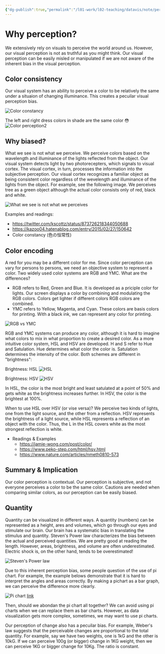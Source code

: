 ```yaml
---
{"dg-publish":true,"permalink":"/l01-work/l02-teaching/datavis/note/perception-data-vis/","dgPassFrontmatter":true}
---
```




# Why perception?

We extensively rely on visuals to perceive the world around us. However, our visual perception is not as truthful as you might think. Our visual perception can be easily misled or manipulated if we are not aware of the inherent bias in the visual perception. 



## Color consistency 

Our visual system has an ability to perceive a color to be relatively the same under a situaion of changing illuminance.  This creates a pecuilar visual perception bias.  

![Color constancy](https://cdn-ak.f.st-hatena.com/images/fotolife/k/kazoo04/20150227/20150227155035.png)

The left and right dress colors in shade are the same color 😳
![Color perception2](https://pbs.twimg.com/media/CfINXByUYAAPCbE?format=png&name=small)


## Why biased?
What we see is not what we perceive. We perceive colors based on the wavelength and illuminance of the lights reflected from the object. Our visual system detects light by two photorecepters, which signals to visual cortex. The visual cortex, in turn, processes the information into the subjective perception. Our visual cortex recognizes a familiar object as being consistent color regardless of the wevelength and illuminance of the lights from the object. For example, see the following image. We perceives tree as a green object although the actual color consists only of red, black and white. 

![What we see is not what we perceives](https://upload.wikimedia.org/wikipedia/en/thumb/8/81/Mountain-spring-redwhite.png/520px-Mountain-spring-redwhite.png)

Examples and readings:
- https://twitter.com/kscottz/status/873726218344050688
- https://kazoo04.hatenablog.com/entry/2015/02/27/150642
- Color constancy (色の恒常性)

## Color encoding 

A red for you may be a different color for me. Since color perception can vary for persons to persons, we need an objective system to represent a color. Two widely used color systems are RGB and YMC. What are the differences?
- RGB refers to Red, Green and Blue. It is developed as a priciple color for lights. Our screen displays a color by combining and modulating the RGB colors. Colors get lighter if different colors RGB colors are combined. 
- YMC refers to Yellow, Magenta, and Cyan. These colors are basis colors for printing. With a black ink, we can represent any color for printing.

![RGB vs YMC](https://souzoulog.com/wp-content/uploads/2019/07/RGTBCMY.png)

RGB and YMC systems can produce any color, although it is hard to imagine what colors to mix in what proportion to create a desired color. As a more intuitive color system, HSL and HSV are developed. H and S refer to Hue and Satulation. Hue determines what color the color is. Satulation determines the intensity of the color. Both schemes are different in "brightness":

Brightness: HSL
![HSL](https://www.peko-step.com/image/img_hsv005.png)

Brightness: HSV
![HSV](https://www.peko-step.com/image/img_hsv003.png)

In HSL, the color is the most bright and least satulated at a point of 50% and gets white as the brightness increases further. In HSV, the color is the brightest at 100%. 

When to use HSL over HSV (or vise versa)? We perceive two kinds of lights, one from the light source, and the other from a reflection. HSV represents the brightness of a light source, while HSL represents a reflection of an object with the color. Thus, the L in the HSL covers white as the most strongest reflection is white.  

- Readings & Examples
	- https://jamie-wong.com/post/color/
	- https://www.peko-step.com/html/hsv.html
	- https://www.nature.com/articles/nmeth0810-573


## Summary & Implication 

Our color perception is contextual. Our perception is subjective, and not everyone perceives a color to be the same color. Cautions are needed when comparing similar colors, as our perception can be easily biased.

## Quantity 
Quantity can be visualized in different ways. A quantity (numbers) can be represented as a height, ares and volumes, which go through our eyes and stimulate our brain. Our brain has a systematic bias in translating the stimulus and quantity. Steven's Power law characterizes the bias between the actual and perceived quantities. We are pretty good at reading the length. However, areas, brightness, and volume are often underestimated. Electric shock is, on the other hand, tends to be overestimated!

![Steven's Power law](https://graphworkflow.files.wordpress.com/2019/09/stevens_law.png)

Due to this inherent perception bias, some people question of the use of pi chart. For example, the example belows demonstrate that it is hard to interpret the angles and areas correctly. By making a pichart as a bar graph, we can perceive the difference more clearly. 

![Pi chart](https://qph.cf2.quoracdn.net/main-qimg-b21b31338ffe580c7c5e2723f1d7ffe6-lq)
[link](https://www.quora.com/How-and-why-are-pie-charts-considered-evil-by-data-visualization-experts)

Then, should we abondan the pi chart all together? We can avoid using pi charts when we can replace them as bar charts. However, as data visualization gets more complex, sometimes, we may want to use pi charts. 

Our perception of change also has a pecuilar bias. For example, Weber's law suggests that the perceivable changes are proportional to the total quantity. For example, say we have two weights, one is 1kG and the other is 10kG. If we can perceive 100g (or bigger) change in 1KG weight, then we can perceive 1KG or bigger change for 10Kg. The ratio is constant. 


